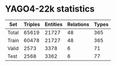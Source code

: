 # YAGO4-22k statistics
| Set | Triples | Entities | Relations | Types |
|-------|---------|----------|-----------|-------|
|Total|65619|21727|48|365|
|Train|60478|21727|48|365|
|Valid|2573|3378|6|71|
|Test|2568|3362|6|77|
